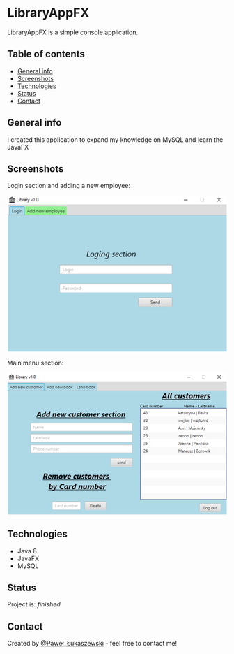 # LibraryAppFX
LibraryAppFX is a simple console application.

## Table of contents
* [General info](#general-info)
* [Screenshots](#screenshots)
* [Technologies](#technologies)
* [Status](#status)
* [Contact](#contact)

## General info
I created this application to expand my knowledge on MySQL and learn the JavaFX

## Screenshots
Login section and adding a new employee:

![Example screenshot](./screenshot.png)



Main menu section: 


![Example screenshot](./screenshot2.png)


## Technologies
* Java 8
* JavaFX
* MySQL


## Status
Project is: _finished_

## Contact
Created by [@Paweł_Łukaszewski](https://www.linkedin.com/in/paweł-łukaszewski) - feel free to contact me!
